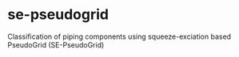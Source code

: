 # se-pseudogrid
Classification of piping components using squeeze-exciation based PseudoGrid (SE-PseudoGrid)
